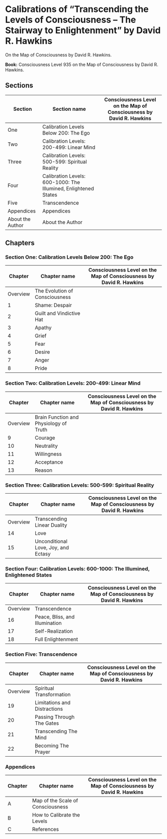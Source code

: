 # Calibrations of “Transcending the Levels of Consciousness – The Stairway to Enlightenment” by David R. Hawkins

On the Map of Consciousness by David R. Hawkins.

**Book:** Consciousness Level 935 on the Map of Consciousness by David R. Hawkins.

## Sections

Section    | Section name | Consciousness Level on the Map of Consciousness by David R. Hawkins
-----------|--------------|--------------------------------------------------------------------
One        | Calibration Levels Below 200: The Ego | 
Two        | Calibration Levels: 200-499: Linear Mind | 
Three      | Calibration Levels: 500-599: Spiritual Reality | 
Four       | Calibration Levels: 600-1000: The Illumined, Enlightened States | 
Five       | Transcendence | 
Appendices | Appendices | 
About the Author | About the Author | 

## Chapters

### Section One: Calibration Levels Below 200: The Ego

Chapter  | Chapter name | Consciousness Level on the Map of Consciousness by David R. Hawkins
---------|--------------|--------------------------------------------------------------------
Overview | The Evolution of Consciousness | 
1        | Shame: Despair | 
2        | Guilt and Vindictive Hat | 
3        | Apathy | 
4        | Grief | 
5        | Fear | 
6        | Desire | 
7        | Anger | 
8        | Pride | 

### Section Two: Calibration Levels: 200-499: Linear Mind

Chapter  | Chapter name | Consciousness Level on the Map of Consciousness by David R. Hawkins
---------|--------------|--------------------------------------------------------------------
Overview | Brain Function and Physiology of Truth | 
9        | Courage | 
10       | Neutrality | 
11       | Willingness | 
12       | Acceptance | 
13       | Reason | 

### Section Three: Calibration Levels: 500-599: Spiritual Reality

Chapter  | Chapter name | Consciousness Level on the Map of Consciousness by David R. Hawkins
---------|--------------|--------------------------------------------------------------------
Overview | Transcending Linear Duality | 
14       | Love | 
15       | Unconditional Love, Joy, and Ectasy | 

### Section Four: Calibration Levels: 600-1000: The Illumined, Enlightened States

Chapter  | Chapter name | Consciousness Level on the Map of Consciousness by David R. Hawkins
---------|--------------|--------------------------------------------------------------------
Overview | Transcendence | 
16       | Peace, Bliss, and Illumination | 
17       | Self-Realization | 
18       | Full Enlightenment | 

### Section Five: Transcendence

Chapter  | Chapter name | Consciousness Level on the Map of Consciousness by David R. Hawkins
---------|--------------|--------------------------------------------------------------------
Overview | Spiritual Transformation | 
19       | Limitations and Distractions | 
20       | Passing Through The Gates | 
21       | Transcending The Mind | 
22       | Becoming The Prayer | 

### Appendices

Chapter  | Chapter name | Consciousness Level on the Map of Consciousness by David R. Hawkins
---------|--------------|--------------------------------------------------------------------
A        | Map of the Scale of Consciousness | 
B        | How to Calibrate the Levels | 
C        | References | 
